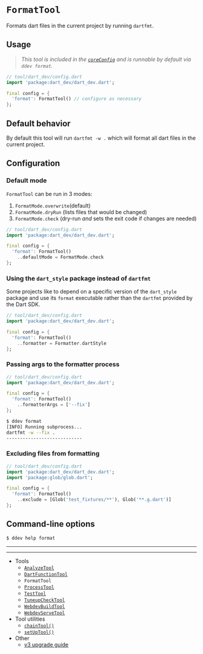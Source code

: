 # `FormatTool`

Formats dart files in the current project by running `dartfmt`.

## Usage

> _This tool is included in the [`coreConfig`][core-config] and is runnable by
> default via `ddev format`._

```dart
// tool/dart_dev/config.dart
import 'package:dart_dev/dart_dev.dart';

final config = {
  'format': FormatTool() // configure as necessary
};
```

## Default behavior

By default this tool will run `dartfmt -w .` which will format all dart files in
the current project.

## Configuration

### Default mode

`FormatTool` can be run in 3 modes:

1. `FormatMode.overwrite`(default)
2. `FormatMode.dryRun` (lists files that would be changed)
3. `FormatMode.check` (dry-run _and_ sets the exit code if changes are needed)

```dart
// tool/dart_dev/config.dart
import 'package:dart_dev/dart_dev.dart';

final config = {
  'format': FormatTool()
    ..defaultMode = FormatMode.check
};
```

### Using the `dart_style` package instead of `dartfmt`

Some projects like to depend on a specific version of the `dart_style` package
and use its `format` executable rather than the `dartfmt` provided by the Dart
SDK.

```dart
// tool/dart_dev/config.dart
import 'package:dart_dev/dart_dev.dart';

final config = {
  'format': FormatTool()
    ..formatter = Formatter.dartStyle
};
```

### Passing args to the formatter process

```dart
// tool/dart_dev/config.dart
import 'package:dart_dev/dart_dev.dart';

final config = {
  'format': FormatTool()
    ..formatterArgs = ['--fix']
};
```

```bash
$ ddev format
[INFO] Running subprocess...
dartfmt -w --fix .
----------------------------
```

### Excluding files from formatting

```dart
// tool/dart_dev/config.dart
import 'package:dart_dev/dart_dev.dart';
import 'package:glob/glob.dart';

final config = {
  'format': FormatTool()
    ..exclude = [Glob('test_fixtures/**'), Glob('**.g.dart')]
};
```

## Command-line options

```bash
$ ddev help format
```

[core-config]: /lib/src/core_config.dart

---
---

<!-- Table of Contents -->

- Tools
  - [`AnalyzeTool`][analyze-tool]
  - [`DartFunctionTool`][dart-function-tool]
  - `FormatTool`
  - [`ProcessTool`][process-tool]
  - [`TestTool`][test-tool]
  - [`TuneupCheckTool`][tuneup-check-tool]
  - [`WebdevBuildTool`][webdev-build-tool]
  - [`WebdevServeTool`][webdev-serve-tool]
- Tool utilities
  - [`chainTool()`][chain-tool]
  - [`setUpTool()`][set-up-tool]
- Other
  - [v3 upgrade guide][v3-upgrade-guide]

<!-- Table of Contents Links -->
[analyze-tool]: /doc/tools/analyze-tool.md
[tuneup-check-tool]: /doc/tools/tuneup-check-tool.md
[dart-function-tool]: /doc/tools/dart-function-tool.md
[format-tool]: /doc/tools/format-tool.md
[process-tool]: /doc/tools/process-tool.md
[test-tool]: /doc/tools/test-tool.md
[webdev-build-tool]: /doc/tools/webdev-build-tool.md
[webdev-serve-tool]: /doc/tools/webdev-serve-tool.md
[chain-tool]: /doc/tool-utils/chain-tool.md
[set-up-tool]: /doc/tool-utils/set-up-tool.md
[v3-upgrade-guide]: /doc/v3-upgrade-guide.md
